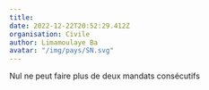 ```yaml
---
title: 
date: 2022-12-22T20:52:29.412Z
organisation: Civile 
author: Limamoulaye Ba
avatar: "/img/pays/SN.svg"
---
```


Nul ne peut faire plus de deux mandats consécutifs 